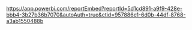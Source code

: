 https://app.powerbi.com/reportEmbed?reportId=5d1cd891-a9f9-428e-bbb4-3b27b36b7070&autoAuth=true&ctid=957886e1-6d0b-44df-8768-a3ab1550488b
